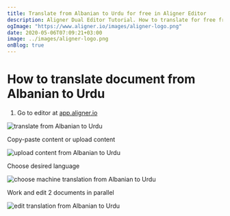 ```yaml
---
title: Translate from Albanian to Urdu for free in Aligner Editor
description: Aligner Dual Editor Tutorial. How to translate for free from Albanian to Urdu. Aligner is multilingual document management platform. 
ogImage: "https://www.aligner.io/images/aligner-logo.png"
date: 2020-05-06T07:09:21+03:00
image: ../images/aligner-logo.png
onBlog: true
---
```


# How to translate document from Albanian to Urdu

1. Go to editor at [app.aligner.io](https://app.aligner.io "Aligner App web page")

![translate from Albanian to Urdu](../aligner-blank-editor.png "translate from Albanian to Urdu")

Copy-paste content or upload content

![upload content from Albanian to Urdu](../aligner-uploaded-document.png "upload content from Albanian to Urdu")

Choose desired language

![choose machine translation from Albanian to Urdu](../aligner-language-dropdown.png "choose machine translation from Albanian to Urdu")

Work and edit 2 documents in parallel

![edit translation from Albanian to Urdu](../aligner-double-sitded-editor.png "edit translation from Albanian to Urdu")

